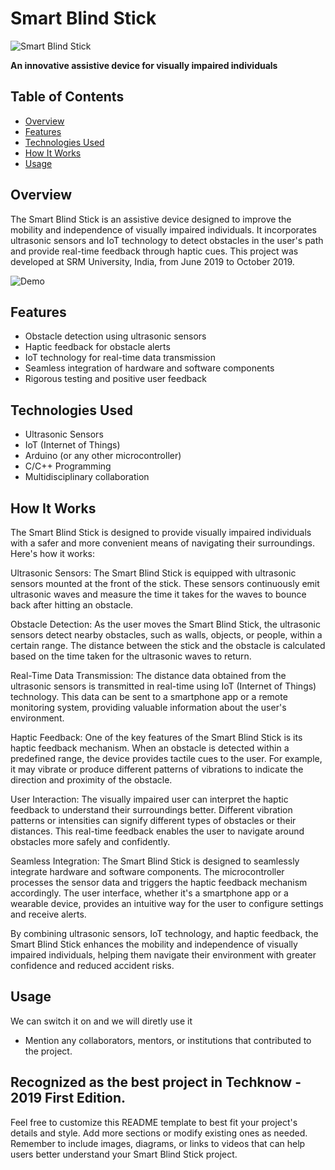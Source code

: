 # Smart Blind Stick

![Smart Blind Stick](link_to_an_image_or_logo.png)

**An innovative assistive device for visually impaired individuals**

## Table of Contents
- [Overview](#overview)
- [Features](#features)
- [Technologies Used](#technologies-used)
- [How It Works](#how-it-works)
- [Usage](#usage)
## Overview

The Smart Blind Stick is an assistive device designed to improve the mobility and independence of visually impaired individuals. It incorporates ultrasonic sensors and IoT technology to detect obstacles in the user's path and provide real-time feedback through haptic cues. This project was developed at SRM University, India, from June 2019 to October 2019.

![Demo](link_to_demo.gif)

## Features

- Obstacle detection using ultrasonic sensors
- Haptic feedback for obstacle alerts
- IoT technology for real-time data transmission
- Seamless integration of hardware and software components
- Rigorous testing and positive user feedback

## Technologies Used

- Ultrasonic Sensors
- IoT (Internet of Things)
- Arduino (or any other microcontroller)
- C/C++ Programming
- Multidisciplinary collaboration

## How It Works

The Smart Blind Stick is designed to provide visually impaired individuals with a safer and more convenient means of navigating their surroundings. Here's how it works:

Ultrasonic Sensors: The Smart Blind Stick is equipped with ultrasonic sensors mounted at the front of the stick. These sensors continuously emit ultrasonic waves and measure the time it takes for the waves to bounce back after hitting an obstacle.

Obstacle Detection: As the user moves the Smart Blind Stick, the ultrasonic sensors detect nearby obstacles, such as walls, objects, or people, within a certain range. The distance between the stick and the obstacle is calculated based on the time taken for the ultrasonic waves to return.

Real-Time Data Transmission: The distance data obtained from the ultrasonic sensors is transmitted in real-time using IoT (Internet of Things) technology. This data can be sent to a smartphone app or a remote monitoring system, providing valuable information about the user's environment.

Haptic Feedback: One of the key features of the Smart Blind Stick is its haptic feedback mechanism. When an obstacle is detected within a predefined range, the device provides tactile cues to the user. For example, it may vibrate or produce different patterns of vibrations to indicate the direction and proximity of the obstacle.

User Interaction: The visually impaired user can interpret the haptic feedback to understand their surroundings better. Different vibration patterns or intensities can signify different types of obstacles or their distances. This real-time feedback enables the user to navigate around obstacles more safely and confidently.

Seamless Integration: The Smart Blind Stick is designed to seamlessly integrate hardware and software components. The microcontroller processes the sensor data and triggers the haptic feedback mechanism accordingly. The user interface, whether it's a smartphone app or a wearable device, provides an intuitive way for the user to configure settings and receive alerts.

By combining ultrasonic sensors, IoT technology, and haptic feedback, the Smart Blind Stick enhances the mobility and independence of visually impaired individuals, helping them navigate their environment with greater confidence and reduced accident risks.


## Usage

We can switch it on and we will diretly use it


- Mention any collaborators, mentors, or institutions that contributed to the project.
## Recognized as the best project in Techknow - 2019 First Edition.

Feel free to customize this README template to best fit your project's details and style. Add more sections or modify existing ones as needed. Remember to include images, diagrams, or links to videos that can help users better understand your Smart Blind Stick project.
